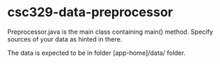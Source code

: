 csc329-data-preprocessor
========================
Preprocessor.java is the main class containing main() method. Specify sources of your data as hinted in there. 

The data is expected to be in folder [app-home]/data/ folder.

